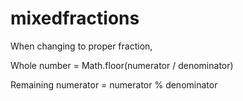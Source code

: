 # mixedfractions

When changing to proper fraction,

Whole number = Math.floor(numerator / denominator)

Remaining numerator = numerator % denominator
